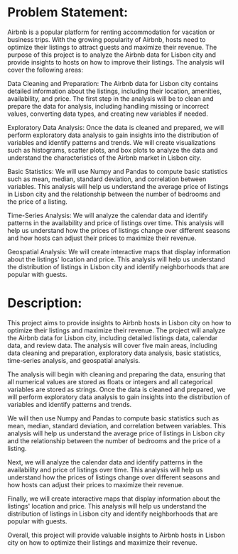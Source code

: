 # Problem Statement:

Airbnb is a popular platform for renting accommodation for vacation or business trips. With the growing popularity of Airbnb, hosts need to optimize their listings to attract guests and maximize their revenue. The purpose of this project is to analyze the Airbnb data for Lisbon city and provide insights to hosts on how to improve their listings. The analysis will cover the following areas:

Data Cleaning and Preparation: The Airbnb data for Lisbon city contains detailed information about the listings, including their location, amenities, availability, and price. The first step in the analysis will be to clean and prepare the data for analysis, including handling missing or incorrect values, converting data types, and creating new variables if needed.

Exploratory Data Analysis: Once the data is cleaned and prepared, we will perform exploratory data analysis to gain insights into the distribution of variables and identify patterns and trends. We will create visualizations such as histograms, scatter plots, and box plots to analyze the data and understand the characteristics of the Airbnb market in Lisbon city.

Basic Statistics: We will use Numpy and Pandas to compute basic statistics such as mean, median, standard deviation, and correlation between variables. This analysis will help us understand the average price of listings in Lisbon city and the relationship between the number of bedrooms and the price of a listing.

Time-Series Analysis: We will analyze the calendar data and identify patterns in the availability and price of listings over time. This analysis will help us understand how the prices of listings change over different seasons and how hosts can adjust their prices to maximize their revenue.

Geospatial Analysis: We will create interactive maps that display information about the listings' location and price. This analysis will help us understand the distribution of listings in Lisbon city and identify neighborhoods that are popular with guests.

# Description:
This project aims to provide insights to Airbnb hosts in Lisbon city on how to optimize their listings and maximize their revenue. The project will analyze the Airbnb data for Lisbon city, including detailed listings data, calendar data, and review data. The analysis will cover five main areas, including data cleaning and preparation, exploratory data analysis, basic statistics, time-series analysis, and geospatial analysis.

The analysis will begin with cleaning and preparing the data, ensuring that all numerical values are stored as floats or integers and all categorical variables are stored as strings. Once the data is cleaned and prepared, we will perform exploratory data analysis to gain insights into the distribution of variables and identify patterns and trends.

We will then use Numpy and Pandas to compute basic statistics such as mean, median, standard deviation, and correlation between variables. This analysis will help us understand the average price of listings in Lisbon city and the relationship between the number of bedrooms and the price of a listing.

Next, we will analyze the calendar data and identify patterns in the availability and price of listings over time. This analysis will help us understand how the prices of listings change over different seasons and how hosts can adjust their prices to maximize their revenue.

Finally, we will create interactive maps that display information about the listings' location and price. This analysis will help us understand the distribution of listings in Lisbon city and identify neighborhoods that are popular with guests.

Overall, this project will provide valuable insights to Airbnb hosts in Lisbon city on how to optimize their listings and maximize their revenue.




